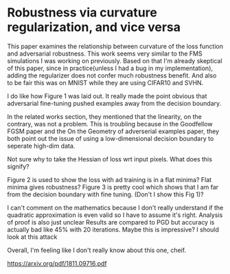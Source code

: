 # Robustness via curvature regularization, and vice versa

This paper examines the relationship between curvature of the loss function and adversarial robustness. This work seems very similar to the FMS simulations I was working on previously. Based on that I'm already skeptical of this paper, since in practice(unless I had a bug in my implementation), adding the regularizer does not confer much robustness benefit. And also to be fair this was on MNIST while they are using CIFAR10 and SVHN.

I do like how Figure 1 was laid out. It really made the point obvious that adversarial fine-tuning pushed examples away from the decision boundary.

In the related works section, they mentioned that the linearity, on the contrary, was not a problem. This is troubling because in the Goodfellow FGSM paper and the On the Geometry of adverserial examples paper, they both point out the issue of using a low-dimensional decision boundary to seperate high-dim data.

Not sure why to take the Hessian of loss wrt input pixels. What does this signify? 

Figure 2 is used to show the loss with ad training is in a flat minima? Flat minima gives robustness?
Figure 3 is pretty cool which shows that I am far from the decision boundary with fine tuning. (Don't I show this Fig 1)?

I can't comment on the mathematics because I don't really understand if the quadratic approximation is even valid so I have to assume it's right. Analysis of proof is also just unclear
Results are compared to PGD but accuracy is actually bad like 45% with 20 iterations. Maybe this is impressive? I should look at this attack

Overall, I'm feeling like I don't really know about this one, cheif. 

https://arxiv.org/pdf/1811.09716.pdf
